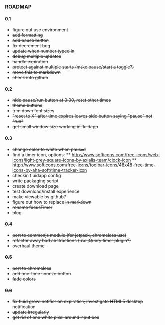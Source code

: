 ### ROADMAP

#### 0.1

  * <strike>figure out use environment</strike>
  * <strike>add formatting</strike>
  * <strike>add pause button</strike>
  * <strike>fix decrement bug</strike>
  * <strike>update when number typed in</strike>
  * <strike>debug multiple updates</strike>
  * <strike>handle expiration</strike>
  * <strike>protect against multiple starts (make pause/start a toggle?)</strike>
  * <strike>move this to markdown</strike>
  * <strike>check into github</strike>

#### 0.2

  * <strike>hide pause/run button at 0:00, reset other times</strike>
  * <strike>theme buttons</strike>
  * <strike>trim down font sizes</strike>
  * <strike>"reset to X" after time expires leaves side button saying "pause"
    not "run"</strike>
  * <strike>get small window size working in fluidapp</strike>
     
#### 0.3
  * <strike>change color to white when paused</strike>
  * find a timer icon, options:
  ** http://www.softicons.com/free-icons/web-icons/light-grey-square-icons-by-axialis-team/clock-icon
  ** http://www.softicons.com/free-icons/toolbar-icons/48x48-free-time-icons-by-aha-soft/time-tracker-icon
  * checkin fluidapp config
  * write packaging script
  * create download page  
  * test download/install experience
  * make viewable by github?
  * figure out how to replace <strike> in markdown
  * rename focusTimer
  * blog

#### 0.4
  * port to commonjs module (for jetpack, chromeless use)
  * refactor away bad abstractions (use jQuery timer plugin?)
  * overhaul theme
      
#### 0.5
  * port to chromeless
  * add one-time snooze button
  * fade colors 
  
#### 0.6
  * fix fluid growl notifier on expiration; investigate HTML5 desktop notification
  * update irregularly
  * get rid of one white pixel around input box

